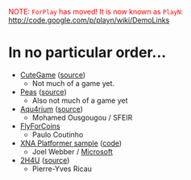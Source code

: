 <font color='red'>NOTE: <code>ForPlay</code> has moved! It is now known as <code>PlayN</code>: <a href='http://code.google.com/p/playn/wiki/DemoLinks'>http://code.google.com/p/playn/wiki/DemoLinks</a></font>
# In no particular order... #

  * [CuteGame](http://forplay-cute-sample.appspot.com/) ([source](http://code.google.com/p/forplay/source/browse/#svn%2Ftrunk%2Fsample%2Fcute))
    * Not much of a game yet.
  * [Peas](http://forplay-peas-sample.appspot.com/Peas.html) ([source](http://code.google.com/p/forplay/source/browse/#svn%2Ftrunk%2Fsample%2Fpeas))
    * Also not much of a game yet
  * [Aqu4rium](http://aqu4rium.appspot.com/) ([source](http://code.google.com/p/sfeir/source/browse/#svn%2Ftrunk%2FFishScreen))
    * Mohamed Ousgougou / SFEIR
  * [FlyForCoins](http://flyforcoins.appspot.com/)
    * Paulo Coutinho
  * [XNA Platformer sample](http://xna-platformer.appspot.com/Platformer.html) ([code](https://github.com/joelgwebber/xna-platformer))
    * Joel Webber / [Microsoft](http://msdn.microsoft.com/en-us/library/dd254918(v=xnagamestudio.31).aspx)
  * [2H4U](http://forplay-2h4u.appspot.com/) ([source](https://github.com/pyricau/toohardforyou))
    * Pierre-Yves Ricau